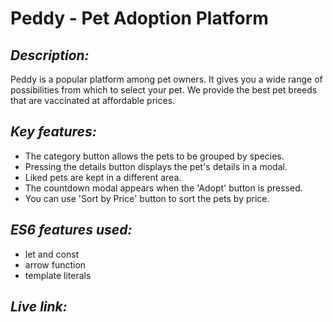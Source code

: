 # **Peddy - Pet Adoption Platform**

## *Description:*
Peddy is a popular platform among pet owners. It gives you a wide range of possibilities from which to select your pet. We provide the best pet breeds that are vaccinated at affordable prices. 

## *Key features:*
- The category button allows the pets to be grouped by species.
- Pressing the details button displays the pet's details in a modal.
- Liked pets are kept in a different area.
- The countdown modal appears when the 'Adopt' button is pressed.
- You can use 'Sort by Price' button to sort the pets by price.

## *ES6 features used:*
- let and const
- arrow function
- template literals

## *Live link:*
